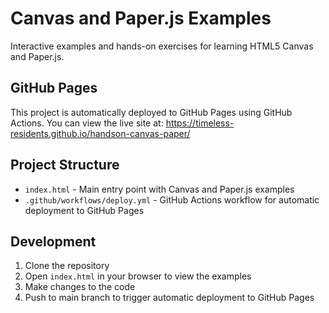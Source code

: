# Canvas and Paper.js Examples

Interactive examples and hands-on exercises for learning HTML5 Canvas and Paper.js.

## GitHub Pages

This project is automatically deployed to GitHub Pages using GitHub Actions. You can view the live site at: https://timeless-residents.github.io/handson-canvas-paper/

## Project Structure

- `index.html` - Main entry point with Canvas and Paper.js examples
- `.github/workflows/deploy.yml` - GitHub Actions workflow for automatic deployment to GitHub Pages

## Development

1. Clone the repository
2. Open `index.html` in your browser to view the examples
3. Make changes to the code
4. Push to main branch to trigger automatic deployment to GitHub Pages
